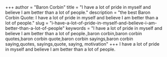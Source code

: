 +++
author = "Baron Corbin"
title = "I have a lot of pride in myself and believe I am better than a lot of people."
description = "the best Baron Corbin Quote: I have a lot of pride in myself and believe I am better than a lot of people."
slug = "i-have-a-lot-of-pride-in-myself-and-believe-i-am-better-than-a-lot-of-people"
keywords = "I have a lot of pride in myself and believe I am better than a lot of people.,baron corbin,baron corbin quotes,baron corbin quote,baron corbin sayings,baron corbin saying,quotes, sayings,quote, saying, motivation"
+++
I have a lot of pride in myself and believe I am better than a lot of people.
